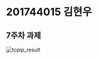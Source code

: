 # 201744015 김현우
## 7주차 과제
![tcpip_result](https://user-images.githubusercontent.com/34102064/114355677-b5b1b500-9baa-11eb-8329-3931a0fa97a0.png)
